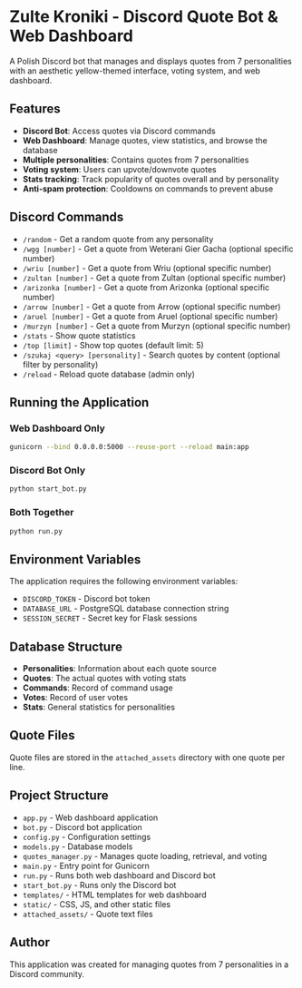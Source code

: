 # Zulte Kroniki - Discord Quote Bot & Web Dashboard

A Polish Discord bot that manages and displays quotes from 7 personalities with an aesthetic yellow-themed interface, voting system, and web dashboard.

## Features

- **Discord Bot**: Access quotes via Discord commands
- **Web Dashboard**: Manage quotes, view statistics, and browse the database
- **Multiple personalities**: Contains quotes from 7 personalities
- **Voting system**: Users can upvote/downvote quotes
- **Stats tracking**: Track popularity of quotes overall and by personality
- **Anti-spam protection**: Cooldowns on commands to prevent abuse

## Discord Commands

- `/random` - Get a random quote from any personality
- `/wgg [number]` - Get a quote from Weterani Gier Gacha (optional specific number)
- `/wriu [number]` - Get a quote from Wriu (optional specific number)
- `/zultan [number]` - Get a quote from Zultan (optional specific number)
- `/arizonka [number]` - Get a quote from Arizonka (optional specific number)
- `/arrow [number]` - Get a quote from Arrow (optional specific number)
- `/aruel [number]` - Get a quote from Aruel (optional specific number)
- `/murzyn [number]` - Get a quote from Murzyn (optional specific number)
- `/stats` - Show quote statistics
- `/top [limit]` - Show top quotes (default limit: 5)
- `/szukaj <query> [personality]` - Search quotes by content (optional filter by personality)
- `/reload` - Reload quote database (admin only)

## Running the Application

### Web Dashboard Only

```bash
gunicorn --bind 0.0.0.0:5000 --reuse-port --reload main:app
```

### Discord Bot Only

```bash
python start_bot.py
```

### Both Together

```bash
python run.py
```

## Environment Variables

The application requires the following environment variables:

- `DISCORD_TOKEN` - Discord bot token
- `DATABASE_URL` - PostgreSQL database connection string
- `SESSION_SECRET` - Secret key for Flask sessions

## Database Structure

- **Personalities**: Information about each quote source
- **Quotes**: The actual quotes with voting stats
- **Commands**: Record of command usage
- **Votes**: Record of user votes
- **Stats**: General statistics for personalities

## Quote Files

Quote files are stored in the `attached_assets` directory with one quote per line.

## Project Structure

- `app.py` - Web dashboard application
- `bot.py` - Discord bot application
- `config.py` - Configuration settings
- `models.py` - Database models
- `quotes_manager.py` - Manages quote loading, retrieval, and voting
- `main.py` - Entry point for Gunicorn
- `run.py` - Runs both web dashboard and Discord bot
- `start_bot.py` - Runs only the Discord bot
- `templates/` - HTML templates for web dashboard
- `static/` - CSS, JS, and other static files
- `attached_assets/` - Quote text files

## Author

This application was created for managing quotes from 7 personalities in a Discord community.
